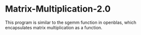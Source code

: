 # Matrix-Multiplication-2.0
This program is similar to the sgemm function in openblas, which encapsulates matrix multiplication as a function.
